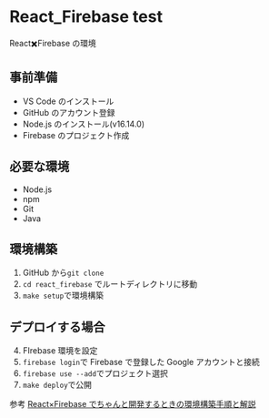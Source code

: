# React_Firebase test

React✖️Firebase の環境

## 事前準備

- VS Code のインストール
- GitHub のアカウント登録
- Node.js のインストール(v16.14.0)
- Firebase のプロジェクト作成

## 必要な環境

- Node.js
- npm
- Git
- Java

## 環境構築

1. GitHub から`git clone`
2. `cd react_firebase` でルートディレクトリに移動
3. `make setup`で環境構築

## デプロイする場合

4. FIrebase 環境を設定
5. `firebase login`で Firebase で登録した Google アカウントと接続
6. `firebase use --add`でプロジェクト選択
7. `make deploy`で公開

参考
[React×Firebase でちゃんと開発するときの環境構築手順と解説](https://zenn.dev/tentel/articles/488dd8765fb059#%E3%81%AF%E3%81%98%E3%82%81%E3%81%AB)

